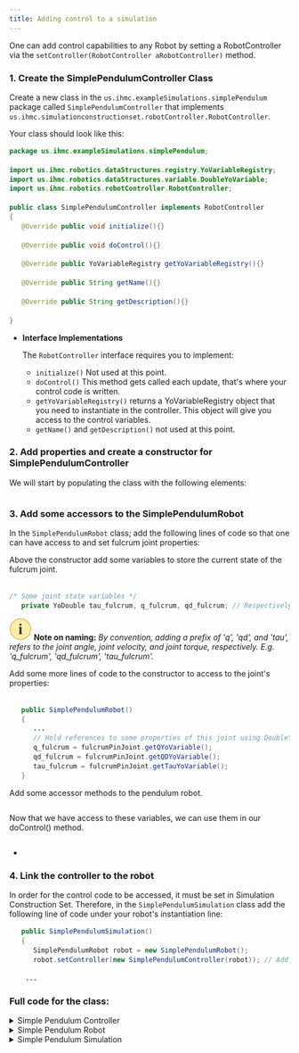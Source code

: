 ```yaml
---
title: Adding control to a simulation
---
```



One can add control capabilities to any Robot by setting a RobotController via the `setController(RobotController aRobotController)` method.

### 1. Create the SimplePendulumController Class  

Create a new class in the `us.ihmc.exampleSimulations.simplePendulum` package called `SimplePendulumController` that implements `us.ihmc.simulationconstructionset.robotController.RobotController`.

Your class should look like this:

```java
package us.ihmc.exampleSimulations.simplePendulum;

import us.ihmc.robotics.dataStructures.registry.YoVariableRegistry;
import us.ihmc.robotics.dataStructures.variable.DoubleYoVariable;
import us.ihmc.robotics.robotController.RobotController;

public class SimplePendulumController implements RobotController
{
   @Override public void initialize(){}

   @Override public void doControl(){}

   @Override public YoVariableRegistry getYoVariableRegistry(){}

   @Override public String getName(){}

   @Override public String getDescription(){}

}
```

* **Interface Implementations**  

   The `RobotController` interface requires you to implement:  
   - `initialize()` Not used at this point.   
   - `doControl()` This method gets called each update, that's where your control code is written.
   - `getYoVariableRegistry()` returns a YoVariableRegistry object that you need to instantiate in the controller. This object will give you access to the control variables.   
   - `getName()` and `getDescription()` not used at this point.



### 2. Add properties and create a constructor for SimplePendulumController

We will start by populating the class with the following elements:

<pre><code data-url-index="0" data-snippet="portion" data-start="//" data-end="}&#10&#10" id="controllerProperties"></code></pre>


### 3. Add some accessors to the SimplePendulumRobot

In the `SimplePendulumRobot` class; add the following lines of code so that one can have access to and set fulcrum joint properties:  

Above the constructor add some variables to store the current state of the fulcrum joint.

```java

/* Some joint state variables */
   private YoDouble tau_fulcrum, q_fulcrum, qd_fulcrum; // Respectively Torque, Position, Velocity

```

![note](/img/attention-40.png) **Note on naming:** *By convention, adding a prefix of 'q', 'qd', and 'tau', refers to the joint angle, joint velocity, and joint torque, respectively.
E.g.  'q_fulcrum',  'qd_fulcrum', 'tau_fulcrum'.*

Add some more lines of code to the constructor to access to the joint's properties:

```java

   public SimplePendulumRobot()
   {
      ...
      // Hold references to some properties of this joint using DoubleYoVariables
      q_fulcrum = fulcrumPinJoint.getQYoVariable();
      qd_fulcrum = fulcrumPinJoint.getQDYoVariable();
      tau_fulcrum = fulcrumPinJoint.getTauYoVariable();
   }
```

Add some accessor methods to the pendulum robot.
<pre><code data-url-index="1" data-snippet="portion" data-start="/**&#10    * Fulcrum's angular velocity" data-end="this.tau_fulcrum.set(tau);&#10}" id="robotMethods"></code></pre>

Now that we have access to these variables, we can use them in our doControl() method.
<pre><code data-url-index="0" data-snippet="portion" data-start="private double positionError" data-end="}&#10&#10" id="robotMethods"></code></pre>
-
### 4. Link the controller to the robot

In order for the control code to be accessed, it must be set in Simulation Construction Set.
Therefore, in the `SimplePendulumSimulation` class add the following line of code under your robot's instantiation line:

```java
   public SimplePendulumSimulation()
   {
      SimplePendulumRobot robot = new SimplePendulumRobot();
      robot.setController(new SimplePendulumController(robot)); // Add this line

    ...

```


### Full code for the class:

<details>
<summary> Simple Pendulum Controller </summary>
<pre><code data-url-index="0" data-snippet="complete" id="ControllerClass"></code></pre>
</details>

<details>
<summary> Simple Pendulum Robot </summary>
<pre><code data-url-index="1" data-snippet="complete" id="RobotClass"></code></pre>
</details>

<details>
<summary> Simple Pendulum Simulation </summary>
<pre><code data-url-index="2" data-snippet="complete" id="SimulationClass"></code></pre>
</details>

<script id="snippetscript" src="https://cdn.rawgit.com/ihmcrobotics/ihmcrobotics.github.io/a6a5d7c6/snippetautomation/codesnippets.js" sources=Array.of("https://rawgit.com/ihmcrobotics/ihmc-open-robotics-software/master/example-simulations/src/main/java/us/ihmc/exampleSimulations/simplePendulum/SimplePendulumController.java","https://rawgit.com/ihmcrobotics/ihmc-open-robotics-software/master/example-simulations/src/main/java/us/ihmc/exampleSimulations/simplePendulum/SimplePendulumRobot.java","https://rawgit.com/ihmcrobotics/ihmc-open-robotics-software/master/example-simulations/src/main/java/us/ihmc/exampleSimulations/simplePendulum/SimplePendulumSimulation.java")></script>
